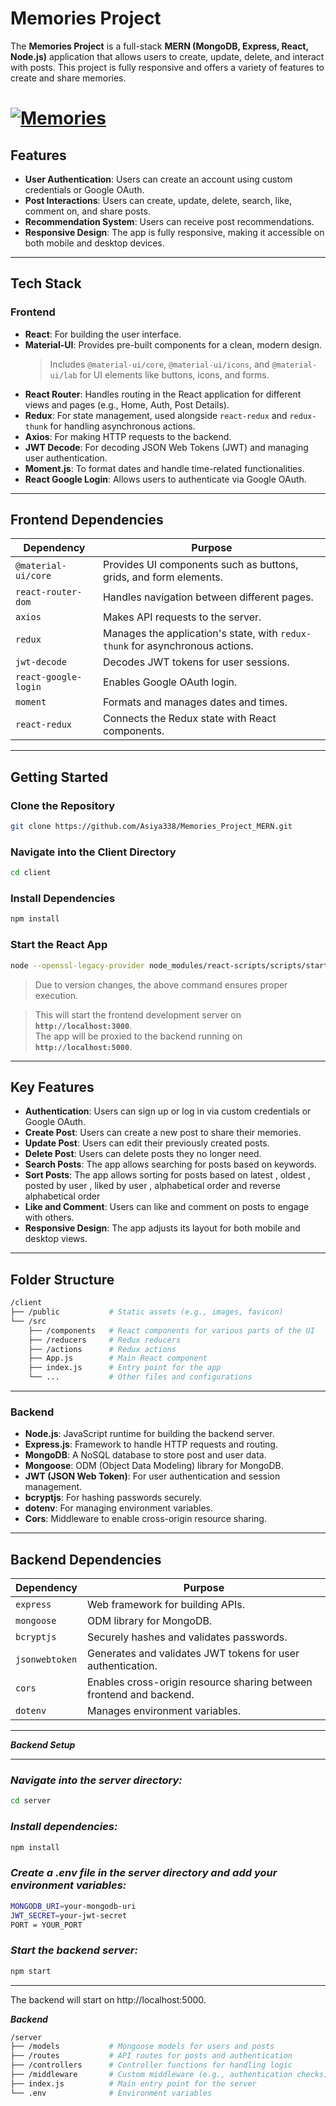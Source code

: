 # **Memories Project**

The **Memories Project** is a full-stack **MERN (MongoDB, Express, React, Node.js)** application that allows users to create, update, delete, and interact with posts. This project is fully responsive and offers a variety of features to create and share memories.

# [![Memories](https://i.postimg.cc/XvtN98WX/Screenshot-3.png)](https://postimg.cc/8FBVSLjV)

## **Features**

- **User Authentication**: Users can create an account using custom credentials or Google OAuth.
- **Post Interactions**: Users can create, update, delete, search, like, comment on, and share posts.
- **Recommendation System**: Users can receive post recommendations.
- **Responsive Design**: The app is fully responsive, making it accessible on both mobile and desktop devices.

---

## **Tech Stack**

### **Frontend**

- **React**: For building the user interface.
- **Material-UI**: Provides pre-built components for a clean, modern design.
  > Includes `@material-ui/core`, `@material-ui/icons`, and `@material-ui/lab` for UI elements like buttons, icons, and forms.
- **React Router**: Handles routing in the React application for different views and pages (e.g., Home, Auth, Post Details).
- **Redux**: For state management, used alongside `react-redux` and `redux-thunk` for handling asynchronous actions.
- **Axios**: For making HTTP requests to the backend.
- **JWT Decode**: For decoding JSON Web Tokens (JWT) and managing user authentication.
- **Moment.js**: To format dates and handle time-related functionalities.
- **React Google Login**: Allows users to authenticate via Google OAuth.

---

## **Frontend Dependencies**

| **Dependency**       | **Purpose**                                                                   |
| -------------------- | ----------------------------------------------------------------------------- |
| `@material-ui/core`  | Provides UI components such as buttons, grids, and form elements.             |
| `react-router-dom`   | Handles navigation between different pages.                                   |
| `axios`              | Makes API requests to the server.                                             |
| `redux`              | Manages the application's state, with `redux-thunk` for asynchronous actions. |
| `jwt-decode`         | Decodes JWT tokens for user sessions.                                         |
| `react-google-login` | Enables Google OAuth login.                                                   |
| `moment`             | Formats and manages dates and times.                                          |
| `react-redux`        | Connects the Redux state with React components.                               |

---

## **Getting Started**

### **Clone the Repository**

```bash
git clone https://github.com/Asiya338/Memories_Project_MERN.git
```

### **Navigate into the Client Directory**

```bash
cd client
```

### **Install Dependencies**

```bash
npm install
```

### **Start the React App**

```bash
node --openssl-legacy-provider node_modules/react-scripts/scripts/start.js
```

> Due to version changes, the above command ensures proper execution.

> This will start the frontend development server on **`http://localhost:3000`**.  
> The app will be proxied to the backend running on **`http://localhost:5000`**.

---

## **Key Features**

- **Authentication**: Users can sign up or log in via custom credentials or Google OAuth.
- **Create Post**: Users can create a new post to share their memories.
- **Update Post**: Users can edit their previously created posts.
- **Delete Post**: Users can delete posts they no longer need.
- **Search Posts**: The app allows searching for posts based on keywords.
- **Sort Posts**: The app allows sorting for posts based on latest , oldest , posted by user , liked by user , alphabetical order and reverse alphabetical order
- **Like and Comment**: Users can like and comment on posts to engage with others.
- **Responsive Design**: The app adjusts its layout for both mobile and desktop views.

---

## **Folder Structure**

```bash
/client
├── /public           # Static assets (e.g., images, favicon)
└── /src
    ├── /components   # React components for various parts of the UI
    ├── /reducers     # Redux reducers
    ├── /actions      # Redux actions
    ├── App.js        # Main React component
    ├── index.js      # Entry point for the app
    └── ...           # Other files and configurations
```

---

### **Backend**

- **Node.js**: JavaScript runtime for building the backend server.
- **Express.js**: Framework to handle HTTP requests and routing.
- **MongoDB**: A NoSQL database to store post and user data.
- **Mongoose**: ODM (Object Data Modeling) library for MongoDB.
- **JWT (JSON Web Token)**: For user authentication and session management.
- **bcryptjs**: For hashing passwords securely.
- **dotenv**: For managing environment variables.
- **Cors**: Middleware to enable cross-origin resource sharing.

---

## **Backend Dependencies**

| **Dependency** | **Purpose**                                                         |
| -------------- | ------------------------------------------------------------------- |
| `express`      | Web framework for building APIs.                                    |
| `mongoose`     | ODM library for MongoDB.                                            |
| `bcryptjs`     | Securely hashes and validates passwords.                            |
| `jsonwebtoken` | Generates and validates JWT tokens for user authentication.         |
| `cors`         | Enables cross-origin resource sharing between frontend and backend. |
| `dotenv`       | Manages environment variables.                                      |

---

**_Backend Setup_**

---

### **_Navigate into the server directory:_**

```bash
cd server
```

### **_Install dependencies:_**

```bash
npm install
```

### **_Create a .env file in the server directory and add your environment variables:_**

```bash
MONGODB_URI=your-mongodb-uri
JWT_SECRET=your-jwt-secret
PORT = YOUR_PORT
```

### **_Start the backend server:_**

```bash
npm start
```

---

The backend will start on http://localhost:5000.

**_Backend_**

```bash
/server
├── /models           # Mongoose models for users and posts
├── /routes           # API routes for posts and authentication
├── /controllers      # Controller functions for handling logic
├── /middleware       # Custom middleware (e.g., authentication checks)
├── index.js          # Main entry point for the server
└── .env              # Environment variables

```
